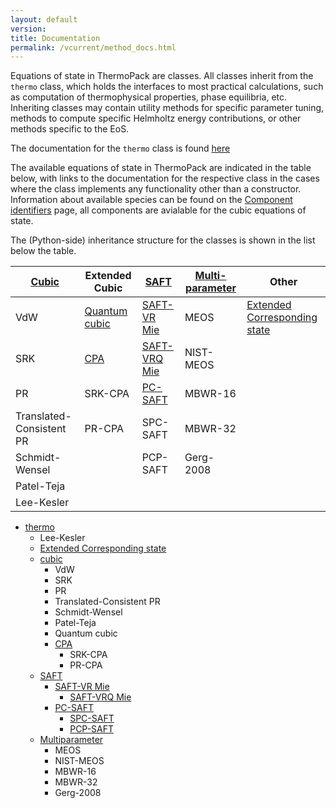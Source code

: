 ```yaml
---
layout: default
version: 
title: Documentation
permalink: /vcurrent/method_docs.html
---
```


Equations of state in ThermoPack are classes. All classes inherit from the `thermo` class, which holds
the interfaces to most practical calculations, such as computation of thermophysical properties, 
phase equilibria, etc. Inheriting classes may contain utility methods for specific parameter tuning,
methods to compute specific Helmholtz energy contributions, or other methods specific to the EoS.

The documentation for the `thermo` class is found [here](thermo_methods.html)

The available equations of state in ThermoPack are indicated in the table below, with links to the
documentation for the respective class in the cases where the class implements any functionality other than a constructor.
Information about available species can be found on the [Component identifiers](component-name-mapping.html) page, 
all components are avialable for the cubic equations of state.

The (Python-side) inheritance structure for the classes is shown in the list below the table.

| [Cubic]()                 | Extended Cubic    | [SAFT](saft_methods.html)               | [Multi- parameter]() | Other                            |
|---------------------------|-------------------|-----------------------------------------|----------------------|----------------------------------|
| VdW                       | [Quantum cubic]() | [SAFT-VR Mie](saftvrmie_methods.html)   | MEOS                 | [Extended Corresponding state]() |
| SRK                       | [CPA]()           | [SAFT-VRQ Mie](saftvrqmie_methods.html) | NIST-MEOS            |                                  |
| PR                        | SRK-CPA           | [PC-SAFT](pcsaft_methods.html)          | MBWR-16              |                                  |
| Translated- Consistent PR | PR-CPA            | SPC-SAFT                                | MBWR-32              |                                  |
| Schmidt- Wensel           |                   | PCP-SAFT                                | Gerg-2008            |                                  |
| Patel-Teja                |                   |                                         |                      |                                  |
| Lee-Kesler                |                   |                                         |                      |                                  |

* [thermo](thermo_methods.html)
  * Lee-Kesler 
  * [Extended Corresponding state]()
  * [cubic]()
    * VdW
    * SRK
    * PR 
    * Translated-Consistent PR
    * Schmidt-Wensel 
    * Patel-Teja
    * Quantum cubic
    * [CPA]()
      * SRK-CPA 
      * PR-CPA
  * [SAFT](saft_methods.html) 
    * [SAFT-VR Mie](saftvrmie_methods.html) 
      * [SAFT-VRQ Mie](saftvrqmie_methods.html)
    * [PC-SAFT](pcsaft_methods.html)
      * [SPC-SAFT]() 
      * [PCP-SAFT]() 
  * [Multiparameter]()
    * MEOS 
    * NIST-MEOS
    * MBWR-16 
    * MBWR-32 
    * Gerg-2008 